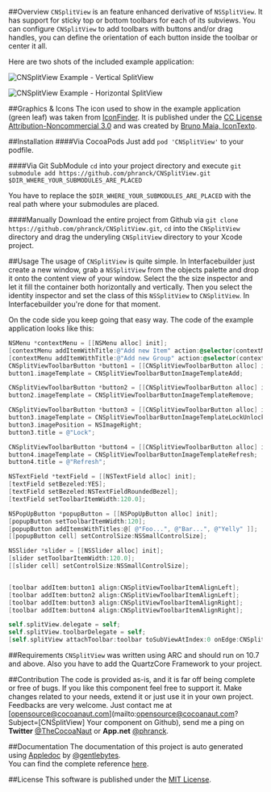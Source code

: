 ##Overview
`CNSplitView` is an feature enhanced derivative of `NSSplitView`. It has support for sticky top or bottom toolbars for each of its subviews. You can configure `CNSplitView` to add toolbars with buttons and/or drag handles, you can define the orientation of each button inside the toolbar or center it all.


Here are two shots of the included example application:

![CNSplitView Example - Vertical SplitView](https://dl.dropbox.com/u/34133216/WebImages/Github/CNSplitView-Vertical-Example.png)

![CNSplitView Example - Horizontal SplitView](https://dl.dropbox.com/u/34133216/WebImages/Github/CNSplitView-Horizontal-Example.png)


##Graphics & Icons
The icon used to show in the example application (green leaf) was taken from [IconFinder](http://www.iconfinder.com/icondetails/35391/256/garden_green_leaf_nature_organic_plant_icon). It is published under the [CC License Attribution-Noncommercial 3.0](http://creativecommons.org/licenses/by-nc/3.0/) and was created by [Bruno Maia, IconTexto](http://www.icontexto.com).

##Installation
####Via CocoaPods
Just add `pod 'CNSplitView'` to your podfile.

####Via Git SubModule
`cd` into your project directory and execute `git submodule add https://github.com/phranck/CNSplitView.git $DIR_WHERE_YOUR_SUBMODULES_ARE_PLACED`

You have to replace the `$DIR_WHERE_YOUR_SUBMODULES_ARE_PLACED` with the real path where your submodules are placed.

####Manually
Download the entire project from Github via `git clone https://github.com/phranck/CNSplitView.git`, `cd` into the `CNSplitView` directory and drag the underyling `CNSplitView` directory to your Xcode project.


##Usage
The usage of `CNSplitView` is quite simple. In Interfacebuilder just create a new window, grab a `NSSplitView` from the objects palette and drop it onto the content view of your window. Select the the size inspector and let it fill the container both horizontally and vertically. Then you select the identity inspector and set the class of this `NSSplitView` to `CNSplitView`. In Interfacebuilder you're done for that moment.

On the code side you keep going that easy way. The code of the example application looks like this:

```Objective-C
NSMenu *contextMenu = [[NSMenu alloc] init];
[contextMenu addItemWithTitle:@"Add new Item" action:@selector(contextMenuItemSelection:) keyEquivalent:@""];
[contextMenu addItemWithTitle:@"Add new Group" action:@selector(contextMenuItemSelection:) keyEquivalent:@""];
CNSplitViewToolbarButton *button1 = [[CNSplitViewToolbarButton alloc] initWithContextMenu:contextMenu];
button1.imageTemplate = CNSplitViewToolbarButtonImageTemplateAdd;

CNSplitViewToolbarButton *button2 = [[CNSplitViewToolbarButton alloc] init];
button2.imageTemplate = CNSplitViewToolbarButtonImageTemplateRemove;

CNSplitViewToolbarButton *button3 = [[CNSplitViewToolbarButton alloc] init];
button3.imageTemplate = CNSplitViewToolbarButtonImageTemplateLockUnlocked;
button3.imagePosition = NSImageRight;
button3.title = @"Lock";

CNSplitViewToolbarButton *button4 = [[CNSplitViewToolbarButton alloc] init];
button4.imageTemplate = CNSplitViewToolbarButtonImageTemplateRefresh;
button4.title = @"Refresh";

NSTextField *textField = [[NSTextField alloc] init];
[textField setBezeled:YES];
[textField setBezeled:NSTextFieldRoundedBezel];
[textField setToolbarItemWidth:120.0];

NSPopUpButton *popupButton = [[NSPopUpButton alloc] init];
[popupButton setToolbarItemWidth:120];
[popupButton addItemsWithTitles:@[ @"Foo...", @"Bar...", @"Yelly" ]];
[[popupButton cell] setControlSize:NSSmallControlSize];

NSSlider *slider = [[NSSlider alloc] init];
[slider setToolbarItemWidth:120.0];
[[slider cell] setControlSize:NSSmallControlSize];


[toolbar addItem:button1 align:CNSplitViewToolbarItemAlignLeft];
[toolbar addItem:button2 align:CNSplitViewToolbarItemAlignLeft];
[toolbar addItem:button3 align:CNSplitViewToolbarItemAlignRight];
[toolbar addItem:button4 align:CNSplitViewToolbarItemAlignRight];

self.splitView.delegate = self;
self.splitView.toolbarDelegate = self;
[self.splitView attachToolbar:toolbar toSubViewAtIndex:0 onEdge:CNSplitViewToolbarEdgeBottom];
```


##Requirements
`CNSplitView` was written using ARC and should run on 10.7 and above. Also you have to add the QuartzCore Framework to your project.


##Contribution
The code is provided as-is, and it is far off being complete or free of bugs. If you like this component feel free to support it. Make changes related to your needs, extend it or just use it in your own project. Feedbacks are very welcome. Just contact me at [opensource@cocoanaut.com](mailto:opensource@cocoanaut.com?Subject=[CNSplitView] Your component on Github), send me a ping on **Twitter** [@TheCocoaNaut](http://twitter.com/TheCocoaNaut) or **App.net** [@phranck](https://alpha.app.net/phranck). 


##Documentation
The documentation of this project is auto generated using [Appledoc](http://gentlebytes.com/appledoc/) by [@gentlebytes](https://twitter.com/gentlebytes).<br />
You can find the complete reference [here](http://CNSplitView.cocoanaut.com/documentation/).


##License
This software is published under the [MIT License](http://cocoanaut.mit-license.org).
